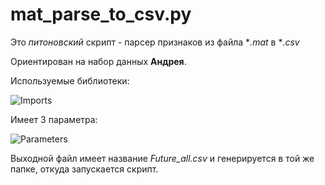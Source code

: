 # mat_parse_to_csv.py
Это *питоновский* скрипт - парсер признаков из файла **.mat* в **.csv*

Ориентирован на набор данных __Андрея__.

Используемые библиотеки:

![Imports](https://user-images.githubusercontent.com/10170902/77225392-c21e3680-6b7f-11ea-8bbb-4067a8d2c8a5.png)

Имеет 3 параметра:

![Parameters](https://user-images.githubusercontent.com/10170902/77225348-41f7d100-6b7f-11ea-96de-8f1566a67d3f.png)

Выходной файл имеет название *Future_all.csv* и генерируется в той же папке, откуда запускается скрипт.
